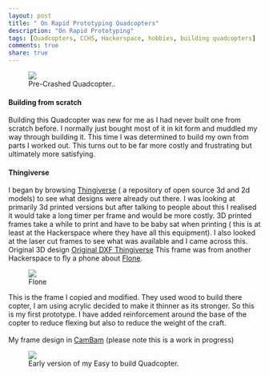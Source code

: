 ```yaml
---
layout: post
title: " On Rapid Prototyping Quadcopters"
description: "On Rapid Prototyping"
tags: [Quadcopters, CCHS, Hackerspace, hobbies, building quadcopters]
comments: true
share: true
---
```

<figure>
	<a href="{{ site.url }}/images/post_images/Copter_Fail.jpg"><img src="{{ site.url }}/images/post_images/Copter_Fail.jpg"></a>
	<figcaption><a >Pre-Crashed Quadcopter.</a>.</figcaption>
</figure>

#### Building from scratch
Building this Quadcopter was new for me as I had never built one from scratch before. I normally just bought most of it in kit form and muddled my way through building it. This time I was determined to build my own from parts I worked out. This turns out to be far more costly and frustrating but ultimately more satisfying. 

#### Thingiverse
I began by browsing [Thingiverse](http://www.thingiverse.com/) ( a repository of open source 3d and 2d models)  to see what designs were already out there. I was looking at primarily 3d printed versions but after talking to people about this I realised it would take a long timer per frame and would be more costly. 3D printed frames take a while to print and have to be baby sat when printing ( this is at least at the Hackerspace where they have all this equipment). I also looked at the laser cut frames to see what was available and I came across this. Original 3D design [Original DXF Thingiverse](http://www.thingiverse.com/thing:113497) This frame was from another Hackerspace to fly a phone about [Flone](http://www.instructables.com/id/Flone/?ALLSTEPS).  
<figure>
	<a href="http://cdn.instructables.com/FTK/RK3I/HIYWO5XW/FTKRK3IHIYWO5XW.LARGE.jpg"><img src="http://cdn.instructables.com/FTK/RK3I/HIYWO5XW/FTKRK3IHIYWO5XW.LARGE.jpg"></a>
	<figcaption><a >Flone</a></figcaption>
</figure>


This is the frame I copied and modified. They used wood to build there copter, I am using acrylic decided to make it thinner as its stronger. So this is my first prototype. I have added reinforcement  around the base of the copter to reduce flexing but also to reduce the weight of the craft.<br><br>
My frame design in [CamBam](https://github.com/adricl/Quadcopter-Frame) (please note this is a work in progress)

<figure>
	<a href="{{ site.url }}/images/post_images/full_glued.jpg"><img src="{{ site.url }}/images/post_images/full_glued.jpg"></a>
	<figcaption><a >Early version of my Easy to build Quadcopter.</a></figcaption>
</figure>


